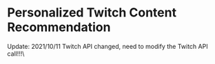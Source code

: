 # Personalized Twitch Content Recommendation
Update: 2021/10/11 Twitch API changed, need to modify the Twitch API call!!!\

